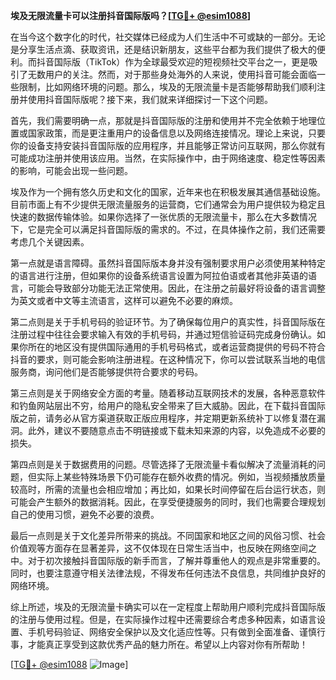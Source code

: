 **埃及无限流量卡可以注册抖音国际版吗？[[TG💪+ @esim1088](https://t.me/s/esim1088)]**

在当今这个数字化的时代，社交媒体已经成为人们生活中不可或缺的一部分。无论是分享生活点滴、获取资讯，还是结识新朋友，这些平台都为我们提供了极大的便利。而抖音国际版（TikTok）作为全球最受欢迎的短视频社交平台之一，更是吸引了无数用户的关注。然而，对于那些身处海外的人来说，使用抖音可能会面临一些限制，比如网络环境的问题。那么，埃及的无限流量卡是否能够帮助我们顺利注册并使用抖音国际版呢？接下来，我们就来详细探讨一下这个问题。

首先，我们需要明确一点，那就是抖音国际版的注册和使用并不完全依赖于地理位置或国家政策，而是更注重用户的设备信息以及网络连接情况。理论上来说，只要你的设备支持安装抖音国际版的应用程序，并且能够正常访问互联网，那么你就有可能成功注册并使用该应用。当然，在实际操作中，由于网络速度、稳定性等因素的影响，可能会出现一些问题。

埃及作为一个拥有悠久历史和文化的国家，近年来也在积极发展其通信基础设施。目前市面上有不少提供无限流量服务的运营商，它们通常会为用户提供较为稳定且快速的数据传输体验。如果你选择了一张优质的无限流量卡，那么在大多数情况下，它是完全可以满足抖音国际版的需求的。不过，在具体操作之前，我们还需要考虑几个关键因素。

第一点就是语言障碍。虽然抖音国际版本身并没有强制要求用户必须使用某种特定的语言进行注册，但如果你的设备系统语言设置为阿拉伯语或者其他非英语的语言，可能会导致部分功能无法正常使用。因此，在注册之前最好将设备的语言调整为英文或者中文等主流语言，这样可以避免不必要的麻烦。

第二点则是关于手机号码的验证环节。为了确保每位用户的真实性，抖音国际版在注册过程中往往会要求输入有效的手机号码，并通过短信验证码完成身份确认。如果你所在的地区没有提供国际通用的手机号码格式，或者运营商提供的号码不符合抖音的要求，则可能会影响注册进程。在这种情况下，你可以尝试联系当地的电信服务商，询问他们是否能够提供符合要求的号码。

第三点则是关于网络安全方面的考量。随着移动互联网技术的发展，各种恶意软件和钓鱼网站层出不穷，给用户的隐私安全带来了巨大威胁。因此，在下载抖音国际版之前，请务必从官方渠道获取正版应用程序，并定期更新系统补丁以修复潜在漏洞。此外，建议不要随意点击不明链接或下载未知来源的内容，以免造成不必要的损失。

第四点则是关于数据费用的问题。尽管选择了无限流量卡看似解决了流量消耗的问题，但实际上某些特殊场景下仍可能存在额外收费的情况。例如，当视频播放质量较高时，所需的流量也会相应增加；再比如，如果长时间停留在后台运行状态，则可能会产生额外的数据消耗。因此，在享受便捷服务的同时，我们也需要合理规划自己的使用习惯，避免不必要的浪费。

最后一点则是关于文化差异所带来的挑战。不同国家和地区之间的风俗习惯、社会价值观等方面存在显著差异，这不仅体现在日常生活当中，也反映在网络空间之中。对于初次接触抖音国际版的新手而言，了解并尊重他人的观点是非常重要的。同时，也要注意遵守相关法律法规，不得发布任何违法不良信息，共同维护良好的网络环境。

综上所述，埃及的无限流量卡确实可以在一定程度上帮助用户顺利完成抖音国际版的注册与使用过程。但是，在实际操作过程中还需要综合考虑多种因素，如语言设置、手机号码验证、网络安全保护以及文化适应性等。只有做到全面准备、谨慎行事，才能真正享受到这款优秀产品的魅力所在。希望以上内容对你有所帮助！

[[TG💪+ @esim1088](https://t.me/s/esim1088) ![Image](https://i.postimg.cc/4NQfJmqS/Snipaste-2025-05-13-00-14-12.png)]